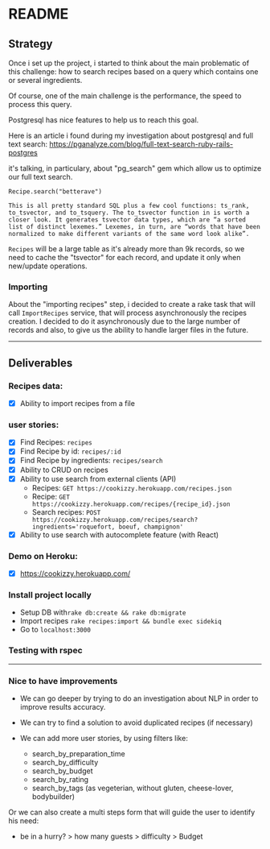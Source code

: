 # README

## Strategy

Once i set up the project, i started to think about the main problematic of this challenge: how to search recipes based on a query which contains one or several ingredients.

Of course, one of the main challenge is the performance, the speed to process this query.

Postgresql has nice features to help us to reach this goal.

Here is an article i found during my investigation about postgresql and full text search:
https://pganalyze.com/blog/full-text-search-ruby-rails-postgres

it's talking, in particulary, about "pg_search" gem which allow us to optimize our full text search.

`Recipe.search("betterave")`

```
This is all pretty standard SQL plus a few cool functions: ts_rank, to_tsvector, and to_tsquery. The to_tsvector function in is worth a closer look. It generates tsvector data types, which are “a sorted list of distinct lexemes.” Lexemes, in turn, are “words that have been normalized to make different variants of the same word look alike”.
```

`Recipes` will be a large table as it's already more than 9k records, so we need to cache the "tsvector" for each record, and update it only when new/update operations.

### Importing

About the "importing recipes" step, i decided to create a rake task that will call `ImportRecipes` service, that will process asynchronously the recipes creation.
I decided to do it asynchronously due to the large number of records and also, to give us the ability to handle larger files in the future.


-----

## Deliverables

### Recipes data:
- [x] Ability to import recipes from a file

### user stories:
- [x] Find Recipes: `recipes`
- [x] Find Recipe by id: `recipes/:id`
- [x] Find Recipe by ingredients: `recipes/search`
- [x] Ability to CRUD on recipes
- [x] Ability to use search from external clients (API)
  - Recipes: `GET https://cookizzy.herokuapp.com/recipes.json`
  - Recipe: `GET https://cookizzy.herokuapp.com/recipes/{recipe_id}.json`
  - Search recipes: `POST https://cookizzy.herokuapp.com/recipes/search?ingredients='roquefort, boeuf, champignon'`
- [x] Ability to use search with autocomplete feature (with React)

### Demo on Heroku:
- [x] https://cookizzy.herokuapp.com/

### Install project locally
- Setup DB with`rake db:create && rake db:migrate`
- Import recipes `rake recipes:import && bundle exec sidekiq`
- Go to `localhost:3000`

### Testing with rspec

-----

### Nice to have improvements

- We can go deeper by trying to do an investigation about NLP in order to improve results accuracy.

- We can try to find a solution to avoid duplicated recipes (if necessary)

- We can add more user stories, by using filters like:
  - search_by_preparation_time
  - search_by_difficulty
  - search_by_budget
  - search_by_rating
  - search_by_tags (as vegeterian, without gluten, cheese-lover, bodybuilder)

Or we can also create a multi steps form that will guide the user to identify his need:
- be in a hurry? > how many guests > difficulty > Budget
